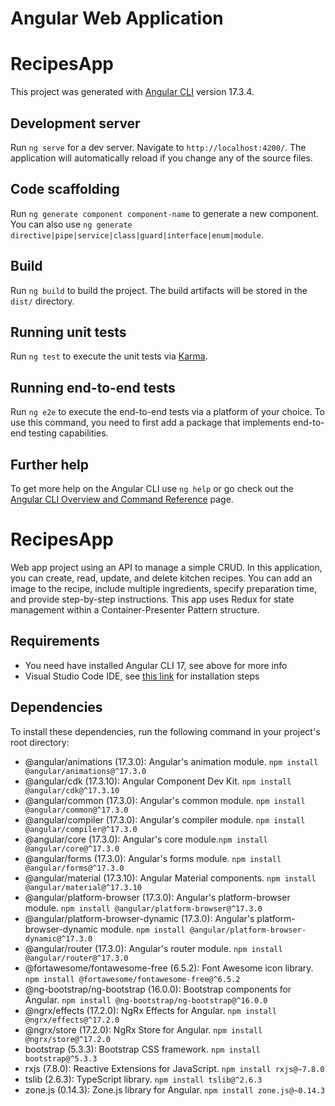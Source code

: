 # Angular Web Application

# RecipesApp

This project was generated with [Angular CLI](https://github.com/angular/angular-cli) version 17.3.4.

## Development server

Run `ng serve` for a dev server. Navigate to `http://localhost:4200/`. The application will automatically reload if you change any of the source files.

## Code scaffolding

Run `ng generate component component-name` to generate a new component. You can also use `ng generate directive|pipe|service|class|guard|interface|enum|module`.

## Build

Run `ng build` to build the project. The build artifacts will be stored in the `dist/` directory.

## Running unit tests

Run `ng test` to execute the unit tests via [Karma](https://karma-runner.github.io).

## Running end-to-end tests

Run `ng e2e` to execute the end-to-end tests via a platform of your choice. To use this command, you need to first add a package that implements end-to-end testing capabilities.

## Further help

To get more help on the Angular CLI use `ng help` or go check out the [Angular CLI Overview and Command Reference](https://angular.io/cli) page.


# RecipesApp
Web app project using an API to manage a simple CRUD. In this application, you can create, read, update, and delete kitchen recipes. You can add an image to the recipe, include multiple ingredients, specify preparation time, and provide step-by-step instructions. This app uses Redux for state management within a Container-Presenter Pattern structure.

## Requirements
- You need have installed Angular CLI 17, see above for more info
- Visual Studio Code IDE, see [this link](https://code.visualstudio.com/) for installation steps

## Dependencies 
To install these dependencies, run the following command in your project's root directory:

- @angular/animations (17.3.0): Angular's animation module. `npm install @angular/animations@^17.3.0`
- @angular/cdk (17.3.10): Angular Component Dev Kit. `npm install @angular/cdk@^17.3.10`
- @angular/common (17.3.0): Angular's common module. `npm install @angular/common@^17.3.0`
- @angular/compiler (17.3.0): Angular's compiler module. `npm install @angular/compiler@^17.3.0`
- @angular/core (17.3.0): Angular's core module.`npm install @angular/core@^17.3.0`
- @angular/forms (17.3.0): Angular's forms module. `npm install @angular/forms@^17.3.0`
- @angular/material (17.3.10): Angular Material components. `npm install @angular/material@^17.3.10`
- @angular/platform-browser (17.3.0): Angular's platform-browser module. `npm install @angular/platform-browser@^17.3.0`
- @angular/platform-browser-dynamic (17.3.0): Angular's platform-browser-dynamic module. `npm install @angular/platform-browser-dynamic@^17.3.0`
- @angular/router (17.3.0): Angular's router module. `npm install @angular/router@^17.3.0 `
- @fortawesome/fontawesome-free (6.5.2): Font Awesome icon library. `npm install @fortawesome/fontawesome-free@^6.5.2`
- @ng-bootstrap/ng-bootstrap (16.0.0): Bootstrap components for Angular. `npm install @ng-bootstrap/ng-bootstrap@^16.0.0 `
- @ngrx/effects (17.2.0): NgRx Effects for Angular. `npm install @ngrx/effects@^17.2.0`
- @ngrx/store (17.2.0): NgRx Store for Angular. `npm install @ngrx/store@^17.2.0`
- bootstrap (5.3.3): Bootstrap CSS framework. `npm install bootstrap@^5.3.3`
- rxjs (7.8.0): Reactive Extensions for JavaScript. `npm install rxjs@~7.8.0`
- tslib (2.6.3): TypeScript library. `npm install tslib@^2.6.3`
- zone.js (0.14.3): Zone.js library for Angular. `npm install zone.js@~0.14.3`


